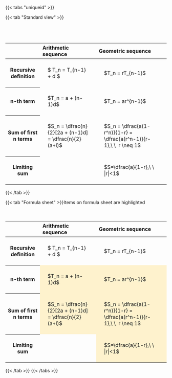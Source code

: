 ---
---

{{< tabs "uniqueid" >}}

{{< tab "Standard view" >}}

#  
<br>
<style type="text/css">
#T_9b184 th.col_heading {
  text-align: left;
  font-size: 1em;
}
#T_9b184 td {
  text-align: left;
  font-size: 1em;
  padding: 1.5em;
}
#T_9b184_row0_col0, #T_9b184_row0_col1, #T_9b184_row1_col0, #T_9b184_row1_col1, #T_9b184_row2_col0, #T_9b184_row2_col1, #T_9b184_row3_col0, #T_9b184_row3_col1 {
  white-space: pre-wrap;
}
</style>
<table id="T_9b184">
  <thead>
    <tr>
      <th class="blank level0" >&nbsp;</th>
      <th id="T_9b184_level0_col0" class="col_heading level0 col0" >Arithmetic sequence</th>
      <th id="T_9b184_level0_col1" class="col_heading level0 col1" >Geometric sequence</th>
    </tr>
  </thead>
  <tbody>
    <tr>
      <th id="T_9b184_level0_row0" class="row_heading level0 row0" >Recursive definition</th>
      <td id="T_9b184_row0_col0" class="data row0 col0" >$ T_n = T_{n-1} + d $</td>
      <td id="T_9b184_row0_col1" class="data row0 col1" >$T_n = rT_{n-1}$</td>
    </tr>
    <tr>
      <th id="T_9b184_level0_row1" class="row_heading level0 row1" >n-th term</th>
      <td id="T_9b184_row1_col0" class="data row1 col0" >$T_n = a + (n-1)d$</td>
      <td id="T_9b184_row1_col1" class="data row1 col1" >$T_n = ar^{n-1}$</td>
    </tr>
    <tr>
      <th id="T_9b184_level0_row2" class="row_heading level0 row2" >Sum of first n terms</th>
      <td id="T_9b184_row2_col0" class="data row2 col0" >$S_n = \dfrac{n}{2}[2a + (n-1)d] = \dfrac{n}{2}(a+l)$</td>
      <td id="T_9b184_row2_col1" class="data row2 col1" >$S_n = \dfrac{a(1-r^n)}{1-r} = \dfrac{a(r^n-1)}{r-1},\ \  r \neq 1$</td>
    </tr>
    <tr>
      <th id="T_9b184_level0_row3" class="row_heading level0 row3" >Limiting sum</th>
      <td id="T_9b184_row3_col0" class="data row3 col0" ></td>
      <td id="T_9b184_row3_col1" class="data row3 col1" >$S=\dfrac{a}{1-r},\ \ |r|<1$</td>
    </tr>
  </tbody>
</table>
{{< /tab >}}

{{< tab "Formula sheet" >}}Items on formula sheet are highlighted
<br><br><br>
<style type="text/css">
#T_7efe3 th.col_heading {
  text-align: left;
  font-size: 1em;
}
#T_7efe3 td {
  text-align: left;
  font-size: 1em;
  padding: 1.5em;
}
#T_7efe3_row0_col0, #T_7efe3_row0_col1, #T_7efe3_row3_col0 {
  white-space: pre-wrap;
}
#T_7efe3_row1_col0, #T_7efe3_row1_col1, #T_7efe3_row2_col0, #T_7efe3_row2_col1, #T_7efe3_row3_col1 {
  background-color: rgba(255,194,10, 0.2);
  white-space: pre-wrap;
}
</style>
<table id="T_7efe3">
  <thead>
    <tr>
      <th class="blank level0" >&nbsp;</th>
      <th id="T_7efe3_level0_col0" class="col_heading level0 col0" >Arithmetic sequence</th>
      <th id="T_7efe3_level0_col1" class="col_heading level0 col1" >Geometric sequence</th>
    </tr>
  </thead>
  <tbody>
    <tr>
      <th id="T_7efe3_level0_row0" class="row_heading level0 row0" >Recursive definition</th>
      <td id="T_7efe3_row0_col0" class="data row0 col0" >$ T_n = T_{n-1} + d $</td>
      <td id="T_7efe3_row0_col1" class="data row0 col1" >$T_n = rT_{n-1}$</td>
    </tr>
    <tr>
      <th id="T_7efe3_level0_row1" class="row_heading level0 row1" >n-th term</th>
      <td id="T_7efe3_row1_col0" class="data row1 col0" >$T_n = a + (n-1)d$</td>
      <td id="T_7efe3_row1_col1" class="data row1 col1" >$T_n = ar^{n-1}$</td>
    </tr>
    <tr>
      <th id="T_7efe3_level0_row2" class="row_heading level0 row2" >Sum of first n terms</th>
      <td id="T_7efe3_row2_col0" class="data row2 col0" >$S_n = \dfrac{n}{2}[2a + (n-1)d] = \dfrac{n}{2}(a+l)$</td>
      <td id="T_7efe3_row2_col1" class="data row2 col1" >$S_n = \dfrac{a(1-r^n)}{1-r} = \dfrac{a(r^n-1)}{r-1},\ \  r \neq 1$</td>
    </tr>
    <tr>
      <th id="T_7efe3_level0_row3" class="row_heading level0 row3" >Limiting sum</th>
      <td id="T_7efe3_row3_col0" class="data row3 col0" ></td>
      <td id="T_7efe3_row3_col1" class="data row3 col1" >$S=\dfrac{a}{1-r},\ \ |r|<1$</td>
    </tr>
  </tbody>
</table>
{{< /tab >}}
{{< /tabs >}}